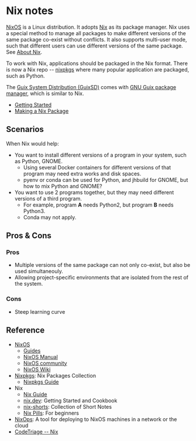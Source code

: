 # Nix notes #

[NixOS](https://nixos.org/) is a Linux distribution.  It adopts
[Nix](https://nixos.org/manual/nix/stable/) as its package manager.
Nix uses a special method to manage all packages to make different
versions of the same package co-exist without conflicts.  It also
supports multi-user mode, such that different users can use different
versions of the same package.  See [About
Nix](https://nixos.org/nix/about.html).

To work with Nix, applications should be packaged in the Nix format.
There is now a Nix repo -- [nixpkgs](https://github.com/NixOS/nixpkgs)
where many popular application are packaged, such as Python.

The [Guix System Distribution
(GuixSD)](https://www.gnu.org/software/guix/) comes with [GNU Guix
package
manager](https://www.gnu.org/software/guix/manual/html_node/Package-Management.html),
which is similar to Nix.

* [Getting Started](get-start.md)
* [Making a Nix Package](packaging.md)


## Scenarios ##

When Nix would help:
* You want to install different versions of a program in your system,
  such as Python, GNOME.
    + Using several Docker containers for different versions of that
      program may need extra works and disk spaces.
    + pyenv or conda can be used for Python, and jhbuild for GNOME,
      but how to mix Python and GNOME?
* You want to use 2 programs together, but they may need different
  versions of a third program.
    + For example, program **A** needs Python2, but program **B**
      needs Python3.
    + Conda may not apply.


## Pros & Cons ##

### Pros ###

* Multiple versions of the same package can not only co-exist, but
  also be used simultaneouly.
* Allowing project-specific environments that are isolated from the
  rest of the system.

### Cons ###

* Steep learning curve


## Reference ##

* [NixOS](https://nixos.org/)
    + [Guides](https://nixos.org/learn.html)
    + [NixOS Manual](https://nixos.org/manual/nixos/stable/)
    + [NixOS community](https://nixos.org/community.html)
    + [NixOS Wiki](https://nixos.wiki/)
* [Nixpkgs](https://github.com/NixOS/nixpkgs): Nix Packages Collection
    + [Nixpkgs Guide](https://nixos.org/manual/nixpkgs/stable/)
* Nix
    + [Nix Guide](https://nixos.org/manual/nix/stable/)
    + [nix.dev](https://nix.dev/): Getting Started and Cookbook
    + [nix-shorts](https://github.com/justinwoo/nix-shorts): Collection of Short Notes
    + [Nix Pills](https://nixos.org/nixos/nix-pills/): For beginners
* [NixOps](https://github.com/NixOS/nixops): A tool for deploying to
  NixOS machines in a network or the cloud
* [CodeTriage -- Nix](https://www.codetriage.com/nixos/nix)
